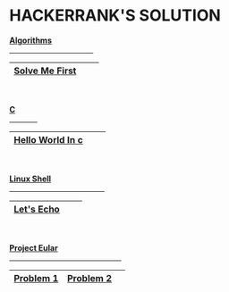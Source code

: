 # HACKERRANK'S SOLUTION

[**Algorithms**](https://github.com/DeWill404/HackerRank/Algorithms)
<hr width="150px">

|[Solve Me First](https://github.com/DeWill404/HackerRank/Algorithms/Solve%20Me%20First.py)|||
|-|-|-| 

<br>

[**C**](https://github.com/DeWill404/HackerRank/C)
<hr width="50px">

|[Hello World In c](https://github.com/DeWill404/HackerRank/Algorithms/Hello%20World%20In%20c.c)|||
|-|-|-|

<br>

[**Linux Shell**](https://github.com/DeWill404/HackerRank/Linux%20Shell)
<hr width="170px">

|[Let's Echo](https://github.com/DeWill404/HackerRank/Algorithms/Let's%20Echo.sh)|||
|-|-|-|

<br>

[**Project Eular**](https://github.com/DeWill404/HackerRank/Project%20Eular)
<hr width="200px">

|[Problem 1](https://github.com/DeWill404/HackerRank/Algorithms/Problem001.py)|[Problem 2](https://github.com/DeWill404/HackerRank/Algorithms/Problem002.py)||
|-|-|-|

</center>